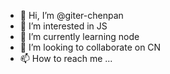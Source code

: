 - 👋 Hi, I’m @giter-chenpan
- 👀 I’m interested in JS
- 🌱 I’m currently learning node
- 💞️ I’m looking to collaborate on CN
- 📫 How to reach me ...

<!---
giter-chenpan/giter-chenpan is a ✨ special ✨ repository because its `README.md` (this file) appears on your GitHub profile.
You can click the Preview link to take a look at your changes.
--->
